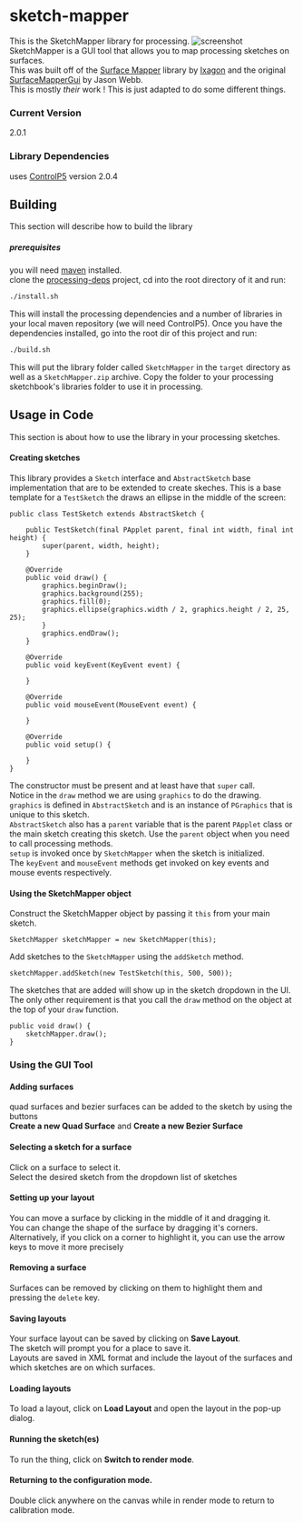# sketch-mapper

This is the SketchMapper library for processing.
![screenshot](http://s17.postimg.org/qfy5a6lz3/Screenshot_from_2015_02_09_22_18_18.png)
SketchMapper is a GUI tool that allows you to map processing sketches on surfaces.<br/>
This was built off of the [Surface Mapper] library by [Ixagon] and the original [SurfaceMapperGui] by Jason Webb.<br/>
This is mostly *their* work ! This is just adapted to do some different things.

### Current Version
2.0.1

### Library Dependencies
uses [ControlP5] version 2.0.4

## Building
This section will describe how to build the library
##### prerequisites
you will need [maven] installed.<br/>
clone the [processing-deps] project, cd into the root directory of it and run:
```sh
./install.sh
```
This will install the processing dependencies and a number of libraries in your local maven repository (we will need ControlP5).  Once you have the dependencies installed, go into the root dir of this project and run:
```sh
./build.sh
```
This will put the library folder called ```SketchMapper``` in the ```target``` directory as well as a ```SketchMapper.zip``` archive. Copy the folder to your processing sketchbook's libraries folder to use it in processing.

## Usage in Code
This section is about how to use the library in your processing sketches.
#### Creating sketches
This library provides a `Sketch` interface and `AbstractSketch` base implementation that are to be extended to create skeches.  This is a base template for a `TestSketch` the draws an ellipse in the middle of the screen:
```
public class TestSketch extends AbstractSketch {

    public TestSketch(final PApplet parent, final int width, final int height) {
        super(parent, width, height);
    }

    @Override
    public void draw() {
        graphics.beginDraw();
        graphics.background(255);
        graphics.fill(0);
        graphics.ellipse(graphics.width / 2, graphics.height / 2, 25, 25);
        }
        graphics.endDraw();
    }

    @Override
    public void keyEvent(KeyEvent event) {

    }

    @Override
    public void mouseEvent(MouseEvent event) {

    }

    @Override
    public void setup() {

    }
}
```
The constructor must be present and at least have that `super` call.<br/>
Notice in the `draw` method we are using `graphics` to do the drawing. `graphics` is defined in `AbstractSketch` and is an instance of `PGraphics` that is unique to this sketch.<br/>
`AbstractSketch` also has a `parent` variable that is the parent `PApplet` class or the main sketch creating this sketch.  Use the `parent` object when you need to call processing methods.<br/>
`setup` is invoked once by `SketchMapper` when the sketch is initialized.<br/>
The `keyEvent` and `mouseEvent` methods get invoked on key events and mouse events respectively.
#### Using the SketchMapper object
Construct the SketchMapper object by passing it `this` from your main sketch.
```
SketchMapper sketchMapper = new SketchMapper(this);
```
Add sketches to the `SketchMapper` using the `addSketch` method.
```
sketchMapper.addSketch(new TestSketch(this, 500, 500));
```
The sketches that are added will show up in the sketch dropdown in the UI.<br/>
The only other requirement is that you call the `draw` method on the object at the top of your `draw` function.
```
public void draw() {
    sketchMapper.draw();
}
```

### Using the GUI Tool
#### Adding surfaces
quad surfaces and bezier surfaces can be added to the sketch by using the buttons<br/>
<b>Create a new Quad Surface</b> and <b>Create a new Bezier Surface</b>
#### Selecting a sketch for a surface
Click on a surface to select it.<br/>
Select the desired sketch from the dropdown list of sketches<br/>
#### Setting up your layout
You can move a surface by clicking in the middle of it and dragging it.<br/>
You can change the shape of the surface by dragging it's corners.<br/>
Alternatively, if you click on a corner to highlight it, you can use the arrow keys to move it more precisely<br/>
#### Removing a surface
Surfaces can be removed by clicking on them to highlight them and pressing the `delete` key.
#### Saving layouts
Your surface layout can be saved by clicking on <b>Save Layout</b>.<br/>
The sketch will prompt you for a place to save it.<br/>
Layouts are saved in XML format and include the layout of the surfaces and which sketches are on which surfaces.
#### Loading layouts
To load a layout, click on <b>Load Layout</b> and open the layout in the pop-up dialog.

#### Running the sketch(es)
To run the thing, click on <b>Switch to render mode</b>.

#### Returning to the configuration mode.
Double click anywhere on the canvas while in render mode to return to calibration mode.


[surface mapper]:http://ixagon.se/surfacemapper
[ixagon]:http://ixagon.se/
[surfacemappergui]:http://jason-webb.info/2013/11/surfacemappergui-a-simple-processing-interface-for-projection-mapping/
[maven]:http//maven.apache.org
[processing-deps]:https://github.com/josephtaylor/processing-deps
[ControlP5]:http://www.sojamo.de/libraries/controlP5/
